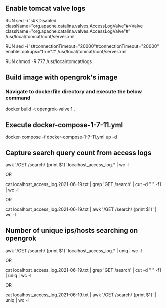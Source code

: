 ## Enable tomcat valve logs

RUN sed -i 's#<Disabled className="org.apache.catalina.valves.AccessLogValve"#<Valve className="org.apache.catalina.valves.AccessLogValve"#' /usr/local/tomcat/conf/server.xml

RUN sed -i 's#connectionTimeout="20000"#connectionTimeout="20000" enableLookups="true"#' /usr/local/tomcat/conf/server.xml

RUN chmod -R 777 /usr/local/tomcat/logs


## Build image with opengrok's image
### Navigate to dockerfile directory and execute the below command

docker build -t opengrok-valve:1 .


## Execute docker-compose-1-7-11.yml

docker-compose -f docker-compose-1-7-11.yml up -d


## Capture search query count from access logs
awk '/GET \/search/ {print $1}' localhost_access_log.* | wc -l

OR 

cat localhost_access_log.2021-06-19.txt | grep 'GET \/search' | cut -d " " -f1 | wc -l

OR

cat localhost_access_log.2021-06-19.txt | awk '/GET \/search/ {print $1}' | wc -l

## Number of unique ips/hosts searching on opengrok
awk '/GET \/search/ {print $1}' localhost_access_log.* | uniq | wc -l

OR

cat localhost_access_log.2021-06-19.txt | grep 'GET \/search' | cut -d " " -f1 | uniq | wc -l

OR

cat localhost_access_log.2021-06-19.txt | awk '/GET \/search/ {print $1}' | uniq | wc -l
